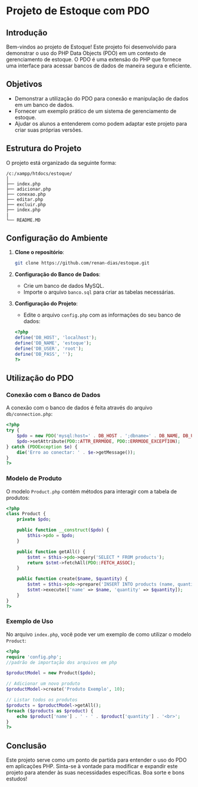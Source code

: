 # Projeto de Estoque com PDO

## Introdução

Bem-vindos ao projeto de Estoque! Este projeto foi desenvolvido para demonstrar o uso do PHP Data Objects (PDO) em um contexto de gerenciamento de estoque. O PDO é uma extensão do PHP que fornece uma interface para acessar bancos de dados de maneira segura e eficiente.

## Objetivos

- Demonstrar a utilização do PDO para conexão e manipulação de dados em um banco de dados.
- Fornecer um exemplo prático de um sistema de gerenciamento de estoque.
- Ajudar os alunos a entenderem como podem adaptar este projeto para criar suas próprias versões.

## Estrutura do Projeto

O projeto está organizado da seguinte forma:

```
/c:/xampp/htdocs/estoque/
│
├── index.php
├── adicionar.php
├── conexao.php
├── editar.php
├── excluir.php
├── index.php
|
└── README.MD
```

## Configuração do Ambiente

1. **Clone o repositório**:
    ```bash
    git clone https://github.com/renan-dias/estoque.git
    ```

2. **Configuração do Banco de Dados**:
    - Crie um banco de dados MySQL.
    - Importe o arquivo `banco.sql` para criar as tabelas necessárias.

3. **Configuração do Projeto**:
    - Edite o arquivo `config.php` com as informações do seu banco de dados:
    ```php
    <?php
    define('DB_HOST', 'localhost');
    define('DB_NAME', 'estoque');
    define('DB_USER', 'root');
    define('DB_PASS', '');
    ?>
    ```

## Utilização do PDO

### Conexão com o Banco de Dados

A conexão com o banco de dados é feita através do arquivo `db/connection.php`:

```php
<?php
try {
    $pdo = new PDO('mysql:host=' . DB_HOST . ';dbname=' . DB_NAME, DB_USER, DB_PASS);
    $pdo->setAttribute(PDO::ATTR_ERRMODE, PDO::ERRMODE_EXCEPTION);
} catch (PDOException $e) {
    die('Erro ao conectar: ' . $e->getMessage());
}
?>
```

### Modelo de Produto

O modelo `Product.php` contém métodos para interagir com a tabela de produtos:

```php
<?php
class Product {
    private $pdo;

    public function __construct($pdo) {
        $this->pdo = $pdo;
    }

    public function getAll() {
        $stmt = $this->pdo->query('SELECT * FROM products');
        return $stmt->fetchAll(PDO::FETCH_ASSOC);
    }

    public function create($name, $quantity) {
        $stmt = $this->pdo->prepare('INSERT INTO products (name, quantity) VALUES (:name, :quantity)');
        $stmt->execute(['name' => $name, 'quantity' => $quantity]);
    }
}
?>
```

### Exemplo de Uso

No arquivo `index.php`, você pode ver um exemplo de como utilizar o modelo `Product`:

```php
<?php
require 'config.php';
//padrão de importação dos arquivos em php

$productModel = new Product($pdo);

// Adicionar um novo produto
$productModel->create('Produto Exemplo', 10);

// Listar todos os produtos
$products = $productModel->getAll();
foreach ($products as $product) {
    echo $product['name'] . ' - ' . $product['quantity'] . '<br>';
}
?>
```

## Conclusão

Este projeto serve como um ponto de partida para entender o uso do PDO em aplicações PHP. Sinta-se à vontade para modificar e expandir este projeto para atender às suas necessidades específicas. Boa sorte e bons estudos!
